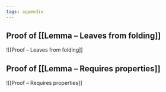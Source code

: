```yaml
---
tags: appendix
---
```


## Proof of [[Lemma – Leaves from folding]]

![[Proof – Leaves from folding]]

## Proof of [[Lemma – Requires properties]]

![[Proof – Requires properties]]